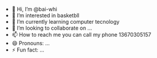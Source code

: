 - 👋 Hi, I’m @bai-whi
- 👀 I’m interested in basketbll
- 🌱 I’m currently learning computer tecnology
- 💞️ I’m looking to collaborate on ...
- 📫 How to reach me you can call my phone 13670305157
- 😄 Pronouns: ...
- ⚡ Fun fact: ...

<!---
bai-whi/bai-whi is a ✨ special ✨ repository because its `README.md` (this file) appears on your GitHub profile.
You can click the Preview link to take a look at your changes.
--->
